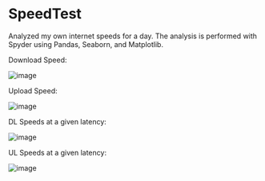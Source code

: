 # SpeedTest
Analyzed my own internet speeds for a day. The analysis is performed with Spyder using Pandas, Seaborn, and Matplotlib.

Download Speed:

![image](https://github.com/cjordan223/SpeedTest/assets/126746175/2403d0d1-ab98-448a-b255-00f1c550f5b5)

Upload Speed:

![image](https://github.com/cjordan223/SpeedTest/assets/126746175/b54f03bd-651c-4971-8b84-9c95ea10e080)

DL Speeds at a given latency:

![image](https://github.com/cjordan223/SpeedTest/assets/126746175/d586464d-0615-4f7d-b8e1-9d2ba88b710f)

UL Speeds at a given latency:

![image](https://github.com/cjordan223/SpeedTest/assets/126746175/9a93dfc3-537a-4660-93ee-b6088534b8cd)
